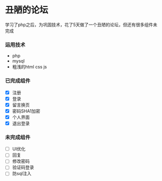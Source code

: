 # 丑陋的论坛
学习了php之后，为巩固技术，花了5天做了一个丑陋的论坛，但还有很多组件未完成

### 运用技术
+ php
+ mysql
+ 粗浅的html css js

### 已完成组件
+ [x] 注册
+ [x] 登录
+ [x] 留言换页
+ [x] 密码SHA1加密
+ [x] 个人界面
+ [x] 退出登录

### 未完成组件
+ [ ] UI优化
+ [ ] 回复
+ [ ] 修改密码
+ [ ] 验证码登录
+ [ ] 防sql注入

